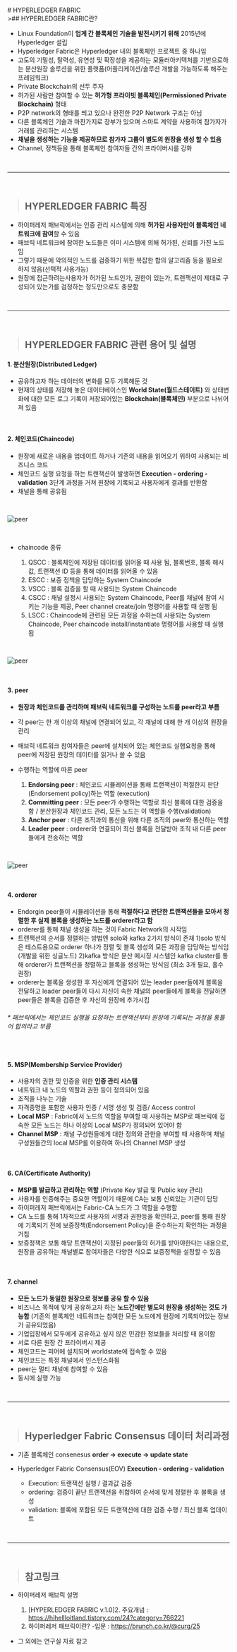 </br>
# HYPERLEDGER FABRIC
 </br>
>## HYPERLEDGER FABRIC란?

- Linux Foundation이 **업계 간 블록체인 기술을 발전시키기 위해** 2015년에 Hyperledger 설립
- Hyperledger Fabric은 Hyperledger 내의 블록체인 프로젝트 중 하나임
- 고도의 기밀성, 탈력성, 유연성 및 확장성을 제공하는 모듈러아키텍처를 기반으로하는 분산원장 솔루션을 위한 플랫폼(어플리케이션/솔루션 개발을 가능하도록 해주는 프레임워크)
- Private Blockchain의 선두 주자
- 허가된 사람만 참여할 수 있는 **허가형 프라이빗 블록체인(Permissioned Private Blockchain)** 형태 
- P2P network의 형태를 띄고 있으나 완전한 P2P Network 구조는 아님
- 다른 블록체인 기술과 마찬가지로 장부가 있으며 스마트 계약을 사용하여 참가자가 거래를 관리하는 시스템
- **채널을 생성하는 기능을 제공하므로 참가자 그룹이 별도의 원장을 생성 할 수 있음**
- Channel, 정책등을 통해 블록체인 참여자들 간의 프라이버시를 강화


</br>

***

</br>


>## HYPERLEDGER FABRIC 특징


- 하이퍼레저 패브릭에서는 인증 관리 시스템에 의해 **허가된 사용자만이 블록체인 네트워크에 참여**할 수 있음
- 패브릭 네트워크에 참여한 노드들은 이미 시스템에 의해 허가된, 신뢰를 가진 노드임
- 그렇기 때문에 악의적인 노드를 검증하기 위한 복잡한 합의 알고리즘 등을 필요로 하지 않음(선택적 사용가능)
- 원장에 접근하려는사용자가 허가된 노드인가, 권한이 있는가, 트랜잭션이 제대로 구성되어 있는가를 검정하는 정도만으로도 충분함



</br>

***

</br>

>## HYPERLEDGER FABRIC 관련 용어 및 설명

#### 1. 분산원장(Distributed Ledger)

- 공유하고자 하는 데이터의 변화를 모두 기록해둔 것
- 현재의 상태를 저장해 놓은 데이터베이스인 **World State(월드스테이트)** 와 상태변화에 대한 모든 로그 기록이 저장되어있는 **Blockchain(블록체인)** 부분으로 나뉘어져 있음
</br>

#### 2. 체인코드(Chaincode)
- 원장에 새로운 내용을 업데이트 하거나 기존의 내용을 읽어오기 위하여 사용되는 비즈니스 코드
- 체인코드 실행 요청을 하는 트랜잭션이 발생하면 **Execution - ordering - validation** 3단계 과정을 거쳐 원장에 기록되고 사용자에게 결과를 반환함
- 채널을 통해 공유됨


</br>

<img src="https://github.com/leenayun/Blockchain/blob/master/image/chaincode.PNG"  title="peer role" alt="peer"></img>

</br>


- chaincode 종류 

  1) QSCC : 블록체인에 저장된 데이터를 읽어올 때 사용 됨, 블록번호, 블록 해시값, 트랜잭션 ID 등을 통해 데이터를 읽어올 수 있음
  2) ESCC : 보증 정책을 담당하는 System Chaincode
  3) VSCC : 블록 검증을 할 때 사용되는 System Chaincode
  4) CSCC : 채널 설정시 사용되는 System Chaincode, Peer를 채널에 참여 시키는 기능을 제공, Peer channel create/join 명령어를 사용할 때 실행 됨
  5) LSCC : Chaincode에 관련된 모든 과정을 수하는데 사용되는 System Chaincode, Peer chaincode install/instantiate 명령어를 사용할 때 실행 됨


</br>

<img src="https://github.com/leenayun/Blockchain/blob/master/image/chaincode2.PNG"  title="peer role" alt="peer"></img>

</br>

#### 3. peer
- **원장과 체인코드를 관리하며 패브릭 네트워크를 구성하는 노드를 peer라고 부름**
- 각 peer는 한 개 이상의 채널에 연결되어 있고, 각 채널에 대해 한 개 이상의 원장을 관리
- 패브릭 네트워크 참여자들은 peer에 설치되어 있는 체인코드 실행요청을 통해 peer에 저장된 원장의 데이터를 읽거나 쓸 수 있음
- 수행하는 역할에 따른 peer

  1) **Endorsing peer** : 체인코드 시뮬레이션을 통해 트랜잭션이 적절한지 판단(Endorsement policy)하는 역할 (execution)
  2) **Committing peer** : 모든 peer가 수행하는 역할로 최신 블록에 대한 검증을 함 / 분산원장과 체인코드 관리, 모든 노드는 이 역할을 수행(validation) 
  3) **Anchor peer** : 다른 조직과의 통신을 위해 다른 조직의 peer와 통신하는 역할
  4) **Leader peer** : orderer와 연결되어 최신 블록을 전달받아 조직 내 다른 peer들에게 전송하는 역할  

</br>

<img src="https://github.com/leenayun/Blockchain/blob/master/image/peer.PNG"  title="peer role" alt="peer"></img>

</br>

#### 4. orderer
- Endorgin peer들이 시뮬레이션을 통해 **적절하다고 판단한 트랜잭션들을 모아서 정렬한 후 실제 블록을 생성하는 노드를 orderer라고 함**
- orderer를 통해 채널 생성을 하는 것이 Fabric Network의 시작임 
- 트랜잭션의 순서를 정렬하는 방법엔 solo와 kafka 2가지 방식이 존재
 1)solo 방식은 테스트용으로 orderer 하나가 정렬 및 블록 생성의 모든 과정을 담당하는 방식임 (개발을 위한 싱글노드)
 2)kafka 방식은 분산 메시징 시스템인 kafka cluster를 통해 orderer가 트랜잭션을 정렬하고 블록을 생성하는 방식임 (최소 3개 필요, 홀수 권장)
- orderer는 블록을 생성한 후 자신에게 연결되어 있는 leader peer들에게 블록을 전달하고 leader peer들이 다시 자신이 속한 채널의 peer들에게 블록을 전달하면 peer들은 블록을 검증한 후 자신의 원장에 추가시킴


 ###### * 패브릭에서는 체인코드 실행을 요청하는 트랜잭션부터 원장에 기록되는 과정을 통틀어 합의라고 부름
</br>

#### 5. MSP(Membership Service Provider)
- 사용자의 권한 및 인증을 위한 **인증 관리 시스템**
- 네트워크 내 노드의 역할과 권한 등이 정의되어 있음
- 조직을 나누는 기술
- 자격증명을 포함한 사용자 인증 / 서명 생성 및 검증/ Access control 
- **Local MSP** : Fabric에서 노드의 역할을 부여할 때 사용하는 MSP로 패브릭에 접속한 모든 노드는 하나 이상의 Local MSP가 정의되어 있어야 함
- **Channel MSP** :  채널 구성원들에게 대한 정의와 관한을 부여할 때 사용하며 채널 구성원들간의 local MSP를 이용하여 하나의 Channel MSP 생성
</br>

#### 6. CA(Certificate Authority)
- **MSP를 발급하고 관리하는 역할** (Private Key 발급 및 Public key 관리)
- 사용자를 인증해주는 중요한 역할이기 때문에 CA는 보통 신뢰있는 기관이 담당
- 하이퍼레저 패브릭에서는 Fabric-CA 노드가 그 역할을 수행함
- CA 노드를 통해 1차적으로 사용자의 서명과 권한등을 확인하고, peer를 통해 원장에 기록되기 전에 보증정책(Endorsement Policy)을 준수하는지 확인하는 과정을 거침
- 보증정책은 보통 해당 트랜잭션이 지정된 peer들의 허가를 받아야한다는 내용으로, 원장을 공유하는 채널별로 참여자들은 다양한 식으로 보증정책을 설정할 수 있음
</br>

#### 7. channel
- **모든 노드가 동일한 원장으로 정보를 공유 할 수 있음**
- 비즈니스 목적에 맞게 공유하고자 하는 **노드간에만 별도의 원장을 생성하는 것도 가능함** (기존의 블록체인 네트워크는 참여한 모든 노드에게 원장에 기록되어있는 정보가 공유되었음)
- 기업입장에서 모두에게 공유하고 싶지 않은 민감한 정보들을 처리할 때 용이함
- 서로 다른 원장 간 프라이버시 제공
- 체인코드는 피어에 설치되며 worldstate에 접속할 수 있음
- 체인코드는 특정 채널에서 인스턴스화됨
- peer는 멀티 채널에 참여할 수 있음
- 동시에 실행 가능

</br>

***

</br>


>## Hyperledger Fabric Consensus 데이터 처리과정 

- 기존 블록체인 consenesus 
  **order → execute → update state** 
  
- Hyperledger Fabric Consensus(EOV)
  **Execution - ordering - validation**
  
  * Execution: 트랜잭션 실행 / 결과값 검증
  * ordering: 검증이 끝난 트랜잭션을 취합하여 순서에 맞게 정렬한 후 블록을 생성
  * validation: 블록에 포함된 모든 트랜잭션에 대한 검증 수행 / 최신 블록 업데이트
  
</br>

***

</br>


>## 참고링크

- 하이퍼레저 패브릭 설명    
  1) [HYPERLEDGER FABRIC v.1.0]2. 주요개념 : https://hihellloitland.tistory.com/24?category=766221
  2) 하이퍼레저 패브릭이란? -입문 : https://brunch.co.kr/@curg/25

- 그 외에는 연구실 자료 참고
